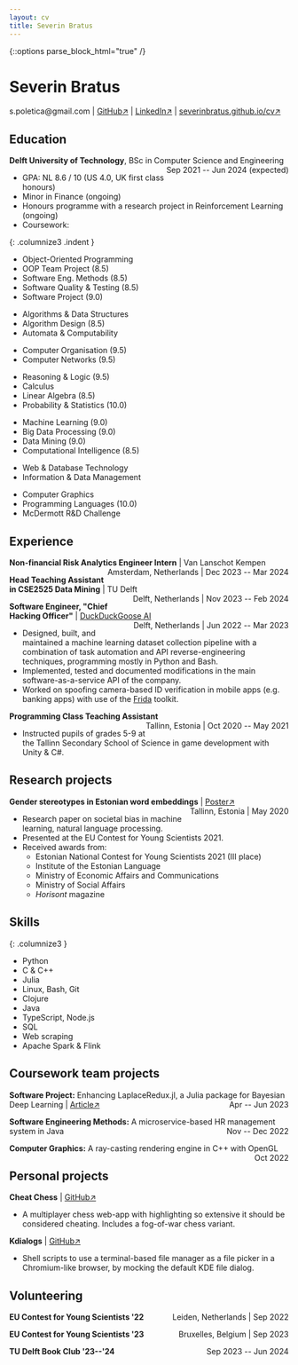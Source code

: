 ```yaml
---
layout: cv
title: Severin Bratus
---
```


{::options parse_block_html="true" /}

# Severin Bratus
<!-- Passionate about (functional) programming and AI -->

<div id="contact">
<!-- <a href="mailto:s.poletica@gmail.com">s.poletica@gmail.com</a> -->
s.poletica@gmail.com
| <a href="https://github.com/severinbratus/">GitHub↗</a>
| <a href="https://www.linkedin.com/in/severin-bratus/">LinkedIn↗</a>
| <a href="https://severinbratus.github.io/cv/">severinbratus.github.io/cv↗</a>
</div>

<!-- ## Currently -->

<!-- - Second-year student at TU Delft for BSc in Computer Science and Engineering -->

## Education

__Delft University of Technology__, BSc in Computer Science and Engineering <span align="right" style="display: block; float: right" class="date">
  Sep 2021 -- Jun 2024 (expected)
</span>

- GPA: NL 8.6 / 10 (US 4.0, UK first class honours)
- Minor in Finance (ongoing)
- Honours programme with a research project in Reinforcement Learning (ongoing)
- Coursework:

{: .columnize3 .indent }
<!-- SWE -->
  - Object-Oriented Programming
  - OOP Team Project (8.5)
  - Software Eng. Methods (8.5)
  - Software Quality & Testing (8.5)
  - Software Project (9.0)
<!-- Algo -->
  - Algorithms & Data Structures
  - Algorithm Design (8.5)
  - Automata & Computability
<!-- Low-level -->
  - Computer Organisation (9.5)
  - Computer Networks (9.5)
<!-- Maths -->
  - Reasoning & Logic (9.5)
  - Calculus
  - Linear Algebra (8.5)
  - Probability & Statistics (10.0)
<!-- Data -->
  - Machine Learning (9.0)
  - Big Data Processing (9.0)
  - Data Mining (9.0)
  - Computational Intelligence (8.5)
<!-- DB -->
  - Web & Database Technology
  - Information & Data Management
<!-- Misc -->
  - Computer Graphics
  - Programming Languages (10.0)
  - McDermott R&D Challenge

## Experience

__Non-financial Risk Analytics Engineer Intern__ \| Van Lanschot Kempen <span align="right" style="display: block; float: right" class="date">
  Amsterdam, Netherlands | Dec 2023 -- Mar 2024
</span>

__Head Teaching Assistant in CSE2525 Data Mining__ \| TU Delft <span align="right" style="display: block; float: right" class="date">
  Delft, Netherlands | Nov 2023 -- Feb 2024
</span>

__Software Engineer, "Chief Hacking Officer"__ \| [DuckDuckGoose AI](duckduckgoose.ai) <span align="right" style="display: block; float: right" class="date">
  Delft, Netherlands | Jun 2022 -- Mar 2023
</span>

- Designed, built, and maintained a machine learning dataset collection pipeline with a combination of task automation and API reverse-engineering techniques, programming mostly in Python and Bash.
- Implemented, tested and documented modifications in the main software-as-a-service API of the company.
- Worked on spoofing camera-based ID verification in mobile apps (e.g. banking apps) with use of the [Frida](frida.re) toolkit.

__Programming Class Teaching Assistant__
<span align="right" style="display: block; float: right" class="date">
  Tallinn, Estonia | Oct 2020 -- May 2021
</span>

- Instructed pupils of grades 5-9 at the Tallinn Secondary School of Science in game development with Unity & C#.

<div id="section-research-projects">

## Research projects

__Gender stereotypes in Estonian word embeddings__ \|  [Poster↗](https://eucys2021.usal.es/wp-content/uploads/2021/07/Social-Sciences-01-2021.png)
<span align="right" style="display: block; float: right" class="date">
  Tallinn, Estonia | May 2020
</span>

- Research paper on societal bias in machine learning, natural language processing.
- Presented at the EU Contest for Young Scientists 2021.
- Received awards from:
  - Estonian National Contest for Young Scientists 2021 (III place)
  - Institute of the Estonian Language
  - Ministry of Economic Affairs and Communications
  - Ministry of Social Affairs
  - *Horisont* magazine
  
</div>

<div id="section-skills">

## Skills

{: .columnize3 }
- Python
- C & C++ 
- Julia
- Linux, Bash, Git
- Clojure
- Java
- TypeScript, Node.js
- SQL
- Web scraping
- Apache Spark & Flink

</div>

<div id="section-coursework-projects">

<!-- <div class="pb"> </div> -->

## Coursework team projects

__Software Project:__ Enhancing LaplaceRedux.jl, a Julia package for
Bayesian Deep Learning \| [Article↗](https://medium.com/@sbratus/an-introduction-to-laplace-approximations-for-bayesian-deep-learning-in-julia-c5a30cfaf7b5)
<span align="right" style="display: block; float: right" class="date">
  Apr -- Jun 2023
</span>

__Software Engineering Methods:__ A microservice-based HR management system in Java
<span align="right" style="display: block; float: right" class="date">
  Nov -- Dec 2022
</span>

__Computer Graphics:__ A ray-casting rendering engine in C++ with OpenGL
<span align="right" style="display: block; float: right" class="date">
  Oct 2022
</span>

</div>

<div id="section-personal-projects">

## Personal projects

<!-- {: .columnize2 } -->
__Cheat Chess__ \| [GitHub↗](https://github.com/severinbratus/cheat-chess/tree/main)
- A multiplayer chess web-app with highlighting so extensive it should be considered cheating. Includes a fog-of-war chess variant.

<!-- - [__meta-chess__](https://github.com/severinbratus/metachess) - Self-modifying chess in React (WIP) -->
__Kdialogs__ \| [GitHub↗](https://github.com/severinbratus/kdialogs)
- Shell scripts to use a terminal-based file manager as a file picker in a Chromium-like browser, by mocking the default KDE file dialog.
<!-- - [__mylm__](https://github.com/severinbratus/mylm) - A 3-D open-world roguelike (WIP) -->

</div>

<!-- ## Online courses -->

<!-- __[Mathematics and Python for Data Analysis](https://coursera.org/share/e7b9a1d5be8237a5f24b6a341432d919)__ | Moscow Institute of Physics and Technology & Yandex  -->
<!-- <span align="right" style="display: block; float: right" class="date"> -->
<!--   Sep 2020 -->
<!-- </span> -->

<!-- {: .columnize3 } -->
<!-- - Machine learning -->
<!-- - Probability theory and statistics -->
<!-- - Linear algebra -->
<!-- - numpy -->
<!-- - pandas -->
<!-- - matplotlib -->

<!-- __[Geometry and Groups](https://coursera.org/share/79cd3591e7b990b7f996dfe4ddff95b8)__ | Moscow Institute of Physics and Technology & Dmitry Pozharsky University -->
<!-- <span align="right" style="display: block; float: right" class="date"> -->
<!--   Oct 2020 -->
<!-- </span> -->

<!-- {: columnize2 } -->
<!-- - Interpretation of geometry through group theory. -->

## Volunteering

__EU Contest for Young Scientists '22__
<span align="right" style="display: block; float: right" class="date">
  Leiden, Netherlands | Sep 2022
</span>

__EU Contest for Young Scientists '23__
<span align="right" style="display: block; float: right" class="date">
  Bruxelles, Belgium | Sep 2023
</span>

__TU Delft Book Club '23--'24__
<span align="right" style="display: block; float: right" class="date">
  Sep 2023 -- Jun 2024
</span>

<!-- ### Footer

Last updated: 26 Sep 2022 -->
